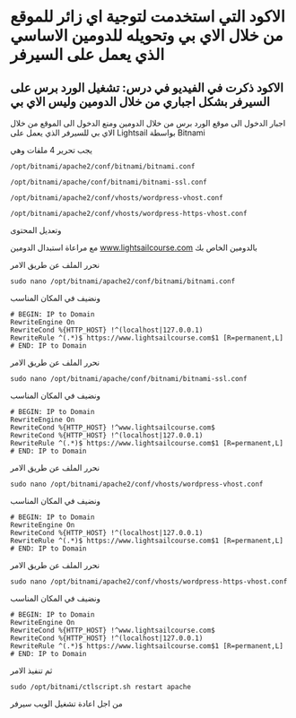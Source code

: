 # الاكود التي استخدمت لتوجية اي زائر للموقع من خلال الاي بي وتحويله للدومين الاساسي الذي يعمل على السيرفر

## الاكود ذكرت في الفيديو في درس: تشغيل الورد برس على السيرفر بشكل اجباري من خلال الدومين وليس الاي بي


اجبار الدخول الى موقع الورد برس من خلال الدومين ومنع الدخول الى الموقع من خلال الاي بي للسيرفر الذي يعمل على
Lightsail
بواسطة
Bitnami

يجب تحرير 4 ملفات وهي
```
/opt/bitnami/apache2/conf/bitnami/bitnami.conf

/opt/bitnami/apache/conf/bitnami/bitnami-ssl.conf

/opt/bitnami/apache2/conf/vhosts/wordpress-vhost.conf

/opt/bitnami/apache2/conf/vhosts/wordpress-https-vhost.conf
```
وتعديل المحتوى 

مع مراعاة استبدال الدومين
www.lightsailcourse.com
بالدومين الخاص بك

نحرر الملف عن طريق الامر
```
sudo nano /opt/bitnami/apache2/conf/bitnami/bitnami.conf
```

ونضيف في المكان المناسب

```
# BEGIN: IP to Domain
RewriteEngine On
RewriteCond %{HTTP_HOST} !^(localhost|127.0.0.1)
RewriteRule ^(.*)$ https://www.lightsailcourse.com$1 [R=permanent,L]
# END: IP to Domain
```

نحرر الملف عن طريق الامر
```
sudo nano /opt/bitnami/apache/conf/bitnami/bitnami-ssl.conf
```
ونضيف في المكان المناسب
```
# BEGIN: IP to Domain
RewriteEngine On
RewriteCond %{HTTP_HOST} !^www.lightsailcourse.com$
RewriteCond %{HTTP_HOST} !^(localhost|127.0.0.1)
RewriteRule ^(.*)$ https://www.lightsailcourse.com$1 [R=permanent,L]
# END: IP to Domain
```
نحرر الملف عن طريق الامر
```
sudo nano /opt/bitnami/apache2/conf/vhosts/wordpress-vhost.conf
```
ونضيف في المكان المناسب
```
# BEGIN: IP to Domain
RewriteEngine On
RewriteCond %{HTTP_HOST} !^(localhost|127.0.0.1)
RewriteRule ^(.*)$ https://www.lightsailcourse.com$1 [R=permanent,L]
# END: IP to Domain
```

نحرر الملف عن طريق الامر
```
sudo nano /opt/bitnami/apache2/conf/vhosts/wordpress-https-vhost.conf
```
ونضيف في المكان المناسب
```
# BEGIN: IP to Domain
RewriteEngine On
RewriteCond %{HTTP_HOST} !^www.lightsailcourse.com$
RewriteCond %{HTTP_HOST} !^(localhost|127.0.0.1)
RewriteRule ^(.*)$ https://www.lightsailcourse.com$1 [R=permanent,L]
# END: IP to Domain
```


ثم تنفيذ الامر

```
sudo /opt/bitnami/ctlscript.sh restart apache
```

من اجل اعادة تشغيل الويب سيرفر
